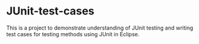 # JUnit-test-cases
This is a project to demonstrate understanding of JUnit testing and writing test cases for testing methods using JUnit in Eclipse.
